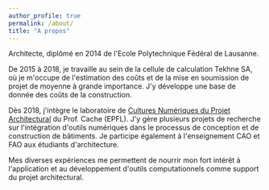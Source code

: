 ```yaml
---
author_profile: true
permalink: /about/
title: "A propos"
---
```


Architecte, diplômé en 2014 de l'Ecole Polytechnique Fédéral de Lausanne.

De 2015 à 2018, je travaille au sein de la cellule de calculation Tekhne SA, où je m'occupe de l'estimation des coûts et de la mise en soumission de projet de moyenne à grande importance. J'y développe une base de donnée des coûts de la construction.

Dès 2018, j'intègre le laboratoire de [Cultures Numériques du Projet Architectural](https://www.epfl.ch/labs/cnpa/fr/index-fr-html/) du Prof. Cache (EPFL). J'y gère plusieurs projets de recherche sur l'intégration d'outils numériques dans le processus de conception et de construction de bâtiments. Je participe également à l'enseignement CAO et FAO aux étudiants d'architecture.

Mes diverses expériences me permettent de nourrir mon fort intérêt à l'application et au développement d'outils computationnels comme support du projet architectural.
